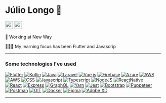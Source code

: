 # Júlio Longo 👋

<p>
<a href="https://www.linkedin.com/in/julio-longo/" target="_blank"><img src="https://img.shields.io/badge/linkedin-%230077B5.svg?&style=for-the-badge&logo=linkedin&logoColor=white" height=25></a>
<a href="mailto:juliolongocontato@gmail.com" target="_blank"><img src="https://img.shields.io/badge/-Gmail-c14438?style=flat-square&logo=Gmail&logoColor=white" height=25></a>
</p>

💼 Working at New Way

👨🏻‍💻 My learning focus has been Flutter and Javascrip 

<hr>
  
<h3 align="left">Some technologies I've used</h3>

<p align="left">
<a href="https://flutter.dev/" target="_blank"><img src="https://img.shields.io/badge/Flutter-%2302569B.svg?style=for-the-badge&logo=Flutter&logoColor=white" alt="Flutter" /></a>
<a href="https://kotlinlang.org/" target="_blank"><img src="https://img.shields.io/badge/kotlin-%230095D5.svg?style=for-the-badge&logo=kotlin&logoColor=white" alt="Kotlin" /></a>
<a href="https://www.java.com/pt-BR/" target="_blank"><img src="https://img.shields.io/badge/java-%23ED8B00.svg?style=for-the-badge&logo=java&logoColor=white" alt="Java" /></a>
<a href="https://laravel.com/" target="_blank"><img src="https://img.shields.io/badge/laravel-%23FF2D20.svg?style=for-the-badge&logo=laravel&logoColor=white" alt="Laravel" /></a>
<a href="https://vuejs.org/" target="_blank"><img src="https://img.shields.io/badge/vuejs-%2335495e.svg?style=for-the-badge&logo=vuedotjs&logoColor=%234FC08D" alt="Vue.js" /></a>
<a href="https://firebase.google.com/?hl=pt" target="_blank"><img src="https://img.shields.io/badge/firebase-%23039BE5.svg?style=for-the-badge&logo=firebase" alt="Firebase" /></a>
<a href="https://azure.microsoft.com/pt-br/services/devops/" target="_blank"><img src="https://img.shields.io/badge/azure-%230072C6.svg?style=for-the-badge&logo=microsoftazure&logoColor=white" alt="Azure" /></a>
<a href="https://aws.amazon.com/pt/" target="_blank"><img src="https://img.shields.io/badge/AWS-%23FF9900.svg?style=for-the-badge&logo=amazon-aws&logoColor=white" alt="AWS" /></a>
<a href="https://www.w3.org/html/" target="_blank"><img src="https://img.shields.io/badge/HTML5-E34F26?style=for-the-badge&logo=html5&logoColor=white" alt="AWS" /></a>
<a href="https://www.w3schools.com/css/" target="_blank"><img src="https://img.shields.io/badge/CSS3-1572B6?style=for-the-badge&logo=css3&logoColor=white" alt="CSS" /></a>
<a href="https://developer.mozilla.org/en-US/docs/Web/JavaScript" target="_blank"><img src="https://img.shields.io/badge/JavaScript-323330?style=for-the-badge&logo=javascript&logoColor=F7DF1E" alt="Javascript" /></a>
<a href="https://www.typescriptlang.org/" target="_blank"><img src="https://img.shields.io/badge/TypeScript-007ACC?style=for-the-badge&logo=typescript&logoColor=white" alt="Typescript" /></a>
<a href="https://nodejs.org" target="_blank"><img src="https://img.shields.io/badge/Node.js-339933?style=for-the-badge&logo=nodedotjs&logoColor=white" alt="NodeJS" /></a>
<a href="https://reactnative.dev/" target="_blank"><img src="https://img.shields.io/badge/React_Native-20232A?style=for-the-badge&logo=react&logoColor=61DAFB" alt="ReactNative" /></a>
<a href="https://reactjs.org/" target="_blank"><img src="https://img.shields.io/badge/React-20232A?style=for-the-badge&logo=react&logoColor=61DAFB" alt="React" /></a>
<a href="https://expressjs.com" target="_blank"><img src="https://img.shields.io/badge/Express.js-000000?style=for-the-badge&logo=express&logoColor=white" alt="Express" /></a>
<a href="https://graphql.org/" target="_blank"><img src="https://img.shields.io/badge/GraphQl-E10098?style=for-the-badge&logo=graphql&logoColor=white" alt="GraphQL" /></a>
<a href="https://yarnpkg.com/" target="_blank"><img src="https://img.shields.io/badge/Yarn-2C8EBB?style=for-the-badge&logo=yarn&logoColor=white" alt="Yarn" /></a>
<a href="https://jestjs.io/" target="_blank"><img src="https://img.shields.io/badge/Jest-C21325?style=for-the-badge&logo=jest&logoColor=white" alt="Jest" /></a>
<a href="https://getbootstrap.com/" target="_blank"><img src="https://img.shields.io/badge/Bootstrap-563D7C?style=for-the-badge&logo=bootstrap&logoColor=white" alt="Bootstrap" /></a>
<a href="https://github.com/puppeteer/puppeteer" target="_blank"><img src="https://img.shields.io/badge/Puppeteer-40B5A4?style=for-the-badge&logo=Puppeteer&logoColor=white" alt="Puppeteer" /></a>
<a href="https://postman.com" target="_blank"><img src="https://img.shields.io/badge/Postman-FF6C37?style=for-the-badge&logo=Postman&logoColor=white" alt="Postman" /></a>
<a href="https://git-scm.com/" target="_blank"><img src="https://img.shields.io/badge/Git-F05032?style=for-the-badge&logo=git&logoColor=white" alt="GIT" /></a>
<a href="https://www.docker.com/" target="_blank"><img src="https://img.shields.io/badge/Docker-2CA5E0?style=for-the-badge&logo=docker&logoColor=white" alt="Docker" /></a>
<a href="https://www.figma.com/" target="_blank"><img src="https://img.shields.io/badge/Figma-F24E1E?style=for-the-badge&logo=figma&logoColor=white" alt="Figma" /></a>
<a href="https://www.adobe.com/products/xd.html" target="_blank"><img src="https://img.shields.io/badge/Adobe%20XD-470137?style=for-the-badge&logo=Adobe%20XD&logoColor=#FF61F6" alt="Adobe XD" /></a>
</p>

<hr> 

